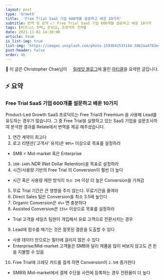 ```yaml
---
layout: post
type: 'Growth'
title:  'Free Trial SaaS 기업 600개를 설문하고 배운 10가지'
subtitle: 번역 및 요약 👉 ​Free Trial SaaS 기업 600개를 설문하고 배운 10가지
tags: [비즈니스 전략, 온보딩, 프로덕트 전략]
date: 2021-11-02 14:30:00
article: true
is_list-img: true
list-img: 'https://images.unsplash.com/photo-1593642533144-3d62aa4783ec?crop=entropy&cs=tinysrgb&fit=max&fm=jpg&ixid=MnwxMTc3M3wxfDF8YWxsfDZ8fHx8fHwyfHwxNjM0NjY1MjMw&ixlib=rb-1.2.1&q=80&w=2000'
post-header: false
order: 46
---
```


<p class="text-gray">
 🔗 이 글은 Christopher Chae님이 <a href='https://blog.relate.kr/' target='blank' rel='nofollow' id='outlink1' onclick='clickedOutlink(outlink1)'><img src='https://www.google.com/s2/favicons?sz=64&domain=https://blog.relate.kr/' style='display:inline; height: 1em; position: relative; bottom: -2px; margin-right: 2px;'>릴레잇 블로그</a>에 올린 <a href='https://blog.relate.kr/free-trial-survey/' target='blank' rel='nofollow' id='outlink2' onclick='clickedOutlink(outlink2)'>아티클</a>을 요약한 글입니다.
</p>

## ⚡️ 요약

### Free Trial SaaS 기업 600개를 설문하고 배운 10가지

Product-Led Growth SaaS 프로덕트는 Free Trial과 Freemium 을 사용해 Lead를 유도하는 경우가 많습니다. 그 중 Free Trial을 실행하고 있는 SaaS 기업을 설문조사하여 분석한 결과를 Relate에서 번역을 제공 해주셨습니다.

1. 연간 계약이 최고다
2. 로고 리텐션('고객사' 유지)은 `90%+` 이상으로 목표를 설정하라
  * SMB < Mid-market 혹은 Enterprise
3. `100-140%` NDR (Net Dollar Retention)을 목표로 설정하라
4. 시간/사용량 기반의 Free Trial 의 Conversion이 훨씬 더 높다
  * 시간 혹은 사용량 제한 방식이 `최소 2배` 이상 더 높은 Conversion을 가져감
5. 무료 Trial 기간은 큰 영향을 주지 않는다. 무료기간을 줄여라
6. Direct Sales 팀은 Conversion을 최소 3.5배 높인다
7. Organic Conversion은 `4%+` 면 충분하다
8. Assisted Conversion은 `15%+` 이상으로 목표를 설정하라
  * Trial 고객을 세일즈 팀원이 개입해서 유료 고객으로 전환시키는 경우
9. Lead에 점수를 매기는 것은 잘못된 결론을 도출할 수 있다
  * 사용 데이터 만으로는 필터에 걸리지 않은 수 있다
  * Enterprise/Mid-market 고객들은 SMB와 달리 제품을 많이 써보지 않고도 큰 돈을 지불할 수 있음
10. Free Trial에 크레딧 카드를 걸게 하면 Conversion이 `2.5배` 증가한다
  * SMB와 Mid-market에서 결제 수단을 사전에 등록하는 경우 전환율이 더 높다